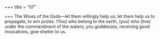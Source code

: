 +++
title = "07"

+++
The Wives of the Gods—let them willingly help us; let them help us to  propagate, to win prizes.
(You) who belong to the earth, (you) who (live) under the commandment  of the waters, you goddesses, receiving good invocations, give
shelter to us.
